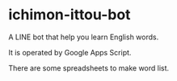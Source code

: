 # ichimon-ittou-bot
A LINE bot that help you learn English words. 

It is operated by Google Apps Script.

There are some spreadsheets to make word list.
